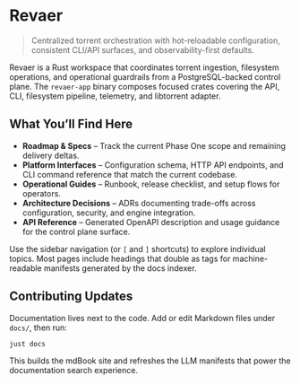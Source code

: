 # Revaer

> Centralized torrent orchestration with hot-reloadable configuration, consistent CLI/API surfaces, and observability-first defaults.

Revaer is a Rust workspace that coordinates torrent ingestion, filesystem operations, and operational guardrails from a PostgreSQL-backed control plane. The `revaer-app` binary composes focused crates covering the API, CLI, filesystem pipeline, telemetry, and libtorrent adapter.

## What You’ll Find Here
- **Roadmap & Specs** – Track the current Phase One scope and remaining delivery deltas.
- **Platform Interfaces** – Configuration schema, HTTP API endpoints, and CLI command reference that match the current codebase.
- **Operational Guides** – Runbook, release checklist, and setup flows for operators.
- **Architecture Decisions** – ADRs documenting trade-offs across configuration, security, and engine integration.
- **API Reference** – Generated OpenAPI description and usage guidance for the control plane surface.

Use the sidebar navigation (or `[` and `]` shortcuts) to explore individual topics. Most pages include headings that double as tags for machine-readable manifests generated by the docs indexer.

## Contributing Updates
Documentation lives next to the code. Add or edit Markdown files under `docs/`, then run:

```bash
just docs
```

This builds the mdBook site and refreshes the LLM manifests that power the documentation search experience.
